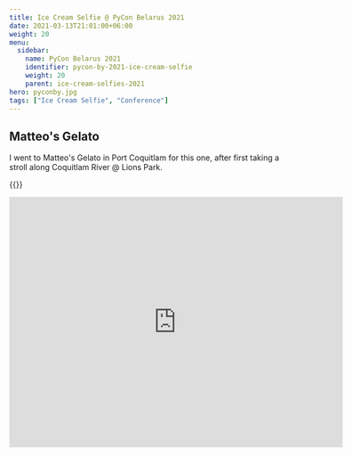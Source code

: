```yaml
---
title: Ice Cream Selfie @ PyCon Belarus 2021
date: 2021-03-13T21:01:00+06:00
weight: 20
menu:
  sidebar:
    name: PyCon Belarus 2021
    identifier: pycon-by-2021-ice-cream-selfie
    weight: 20
    parent: ice-cream-selfies-2021
hero: pyconby.jpg
tags: ["Ice Cream Selfie", "Conference"]
---
```


## Matteo's Gelato


I went to Matteo's Gelato in Port Coquitlam for this one, after first taking a stroll along Coquitlam
River @ Lions Park.


{{<tweet user="mariatta" id="1370963324242776064">}}

<iframe src="https://www.google.com/maps/embed?pb=!1m18!1m12!1m3!1d2603.7625878483!2d-122.78093128783054!3d49.26194567210298!2m3!1f0!2f0!3f0!3m2!1i1024!2i768!4f13.1!3m3!1m2!1s0x548678ab53beaf43%3A0x423384ed3c120dfb!2sMatteos%20Gelato!5e0!3m2!1sen!2sca!4v1692161649449!5m2!1sen!2sca" width="600" height="450" style="border:0;" allowfullscreen="" loading="lazy" referrerpolicy="no-referrer-when-downgrade"></iframe>

